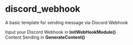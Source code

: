 # discord_webhook
A basic template for sending message via Discord Webhook

Input your Discord Webhook in <b>InitWebHookModule()</b><br>
Content Sending in <b>GenerateContent()</b>
